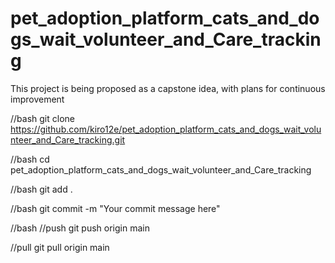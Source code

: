 # pet_adoption_platform_cats_and_dogs_wait_volunteer_and_Care_tracking
This project is being proposed as a capstone idea, with plans for continuous improvement

//bash
git clone https://github.com/kiro12e/pet_adoption_platform_cats_and_dogs_wait_volunteer_and_Care_tracking.git

//bash
cd pet_adoption_platform_cats_and_dogs_wait_volunteer_and_Care_tracking

//bash
git add .

//bash
git commit -m "Your commit message here"

//bash
//push
git push origin main

//pull
git pull origin main
